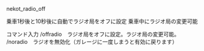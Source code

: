 nekot_radio_off

乗車1秒後と10秒後に自動でラジオ局をオフに設定
乗車中にラジオ局の変更可能

コマンド入力
/offradio　ラジオ局をオフに設定。ラジオ局の変更可能。
/noradio　ラジオを無効化（ガレージに一度しまうと有効に戻ります）